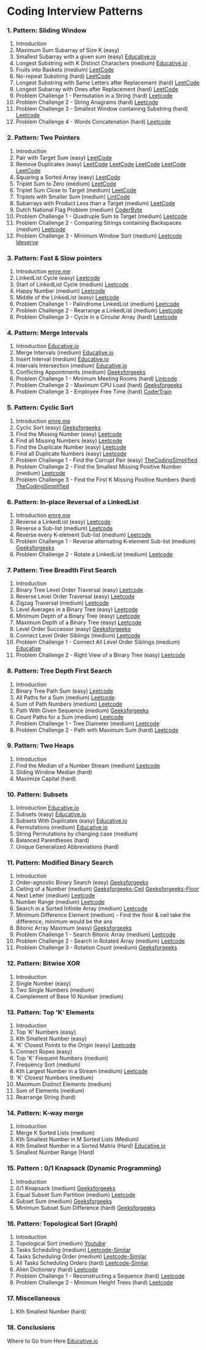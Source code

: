 # Coding Interview Patterns

### 1. Pattern: Sliding Window

1. Introduction
2. Maximum Sum Subarray of Size K (easy)
3. Smallest Subarray with a given sum (easy) [Educative.io](https://www.educative.io/courses/grokking-the-coding-interview/7XMlMEQPnnQ)
4. Longest Substring with K Distinct Characters (medium) [Educative.io](https://www.educative.io/courses/grokking-the-coding-interview/YQQwQMWLx80)
5. Fruits into Baskets (medium) [LeetCode](https://leetcode.com/problems/fruit-into-baskets/)
6. No-repeat Substring (hard) [LeetCode](https://leetcode.com/problems/longest-substring-without-repeating-characters/)
7. Longest Substring with Same Letters after Replacement (hard) [LeetCode](https://leetcode.com/problems/longest-repeating-character-replacement/)
8. Longest Subarray with Ones after Replacement (hard) [LeetCode](https://leetcode.com/problems/max-consecutive-ones-iii/)
9. Problem Challenge 1 - Permutation in a String (hard) [Leetcode](https://leetcode.com/problems/permutation-in-string/)
10. Problem Challenge 2 - String Anagrams (hard) [Leetcode](https://leetcode.com/problems/find-all-anagrams-in-a-string/)
11. Problem Challenge 3 - Smallest Window containing Substring (hard) [Leetcode](https://leetcode.com/problems/minimum-window-substring/)
12. Problem Challenge 4 - Words Concatenation (hard) [Leetcode](https://leetcode.com/problems/substring-with-concatenation-of-all-words/)

### 2. Pattern: Two Pointers

1. Introduction
2. Pair with Target Sum (easy) [LeetCode](https://leetcode.com/problems/two-sum/)
3. Remove Duplicates (easy) [LeetCode](https://leetcode.com/problems/remove-duplicates-from-sorted-list/) [LeetCode](https://leetcode.com/problems/remove-duplicates-from-sorted-list-ii/) [LeetCode](https://leetcode.com/problems/remove-duplicates-from-sorted-array-ii/) [LeetCode](https://leetcode.com/problems/find-the-duplicate-number/) [LeetCode](https://leetcode.com/problems/duplicate-zeros/)
4. Squaring a Sorted Array (easy) [LeetCode](https://leetcode.com/problems/squares-of-a-sorted-array/)
5. Triplet Sum to Zero (medium) [LeetCode](https://leetcode.com/problems/3sum/)
6. Triplet Sum Close to Target (medium) [LeetCode](https://leetcode.com/problems/3sum-closest/)
7. Triplets with Smaller Sum (medium) [LintCode](https://www.lintcode.com/problem/3sum-smaller/description)
8. Subarrays with Product Less than a Target (medium) [LeetCode](https://leetcode.com/problems/subarray-product-less-than-k/)
9. Dutch National Flag Problem (medium) [CoderByte](https://coderbyte.com/algorithm/dutch-national-flag-sorting-problem)
10. Problem Challenge 1 - Quadruple Sum to Target (medium) [Leetcode](https://leetcode.com/problems/4sum/)
11. Problem Challenge 2 - Comparing Strings containing Backspaces (medium) [Leetcode](https://leetcode.com/problems/backspace-string-compare/)
12. Problem Challenge 3 - Minimum Window Sort (medium) [Leetcode](https://leetcode.com/problems/shortest-unsorted-continuous-subarray/) [Ideserve](https://www.ideserve.co.in/learn/minimum-length-subarray-sorting-which-results-in-sorted-array)

### 3. Pattern: Fast & Slow pointers

1. Introduction [emre.me](https://emre.me/coding-patterns/fast-slow-pointers/)
2. LinkedList Cycle (easy) [Leetcode](https://leetcode.com/problems/linked-list-cycle/)
3. Start of LinkedList Cycle (medium) [Leetcode](https://leetcode.com/problems/linked-list-cycle-ii/)
4. Happy Number (medium) [Leetcode](https://leetcode.com/problems/happy-number/)
5. Middle of the LinkedList (easy) [Leetcode](https://leetcode.com/problems/middle-of-the-linked-list/)
6. Problem Challenge 1 - Palindrome LinkedList (medium) [Leetcode](https://leetcode.com/problems/palindrome-linked-list/)
7. Problem Challenge 2 - Rearrange a LinkedList (medium) [Leetcode](https://leetcode.com/problems/reorder-list/)
8. Problem Challenge 3 - Cycle in a Circular Array (hard) [Leetcode](https://leetcode.com/problems/circular-array-loop/)

### 4. Pattern: Merge Intervals

1. Introduction [Educative.io](https://www.educative.io/courses/grokking-the-coding-interview/3YVYvogqXpA)
2. Merge Intervals (medium) [Educative.io](https://www.educative.io/courses/grokking-the-coding-interview/3jyVPKRA8yx)
3. Insert Interval (medium) [Educative.io](https://www.educative.io/courses/grokking-the-coding-interview/3jKlyNMJPEM)
4. Intervals Intersection (medium) [Educative.io](https://www.educative.io/courses/grokking-the-coding-interview/JExVVqRAN9D)
5. Conflicting Appointments (medium) [Geeksforgeeks](https://www.geeksforgeeks.org/check-if-any-two-intervals-overlap-among-a-given-set-of-intervals/)
6. Problem Challenge 1 - Minimum Meeting Rooms (hard) [Lintcode](https://www.lintcode.com/problem/meeting-rooms-ii/)
7. Problem Challenge 2 - Maximum CPU Load (hard) [Geeksforgeeks](https://www.geeksforgeeks.org/maximum-cpu-load-from-the-given-list-of-jobs/)
8. Problem Challenge 3 - Employee Free Time (hard) [CoderTrain](https://www.codertrain.co/employee-free-time)

### 5. Pattern: Cyclic Sort

1. Introduction [emre.me](https://emre.me/coding-patterns/cyclic-sort/)
2. Cyclic Sort (easy) [Geeksforgeeks](https://www.geeksforgeeks.org/sort-an-array-which-contain-1-to-n-values-in-on-using-cycle-sort/)
3. Find the Missing Number (easy) [Leetcode](https://leetcode.com/problems/missing-number/)
4. Find all Missing Numbers (easy) [Leetcode](https://leetcode.com/problems/find-all-numbers-disappeared-in-an-array/)
5. Find the Duplicate Number (easy) [Leetcode](https://leetcode.com/problems/find-the-duplicate-number/)
6. Find all Duplicate Numbers (easy) [Leetcode](https://leetcode.com/problems/find-all-duplicates-in-an-array/)
7. Problem Challenge 1 - Find the Corrupt Pair (easy) [TheCodingSimplified](https://thecodingsimplified.com/find-currupt-pair/)
8. Problem Challenge 2 - Find the Smallest Missing Positive Number (medium) [Leetcode](https://leetcode.com/problems/first-missing-positive/)
9. Problem Challenge 3 - Find the First K Missing Positive Numbers (hard) [TheCodingSimplified](https://thecodingsimplified.com/find-the-first-k-missing-positive-number/)

### 6. Pattern: In-place Reversal of a LinkedList

1. Introduction [emre.me](https://emre.me/coding-patterns/in-place-reversal-of-a-linked-list/)
2. Reverse a LinkedList (easy) [Leetcode](https://leetcode.com/problems/reverse-linked-list/)
3. Reverse a Sub-list (medium) [Leetcode](https://leetcode.com/problems/reverse-linked-list-ii/)
4. Reverse every K-element Sub-list (medium) [Leetcode](https://leetcode.com/problems/reverse-nodes-in-k-group/)
5. Problem Challenge 1 - Reverse alternating K-element Sub-list (medium) [Geeksforgeeks](https://www.geeksforgeeks.org/reverse-alternate-k-nodes-in-a-singly-linked-list/)
6. Problem Challenge 2 - Rotate a LinkedList (medium) [Leetcode](https://leetcode.com/problems/rotate-list/)

### 7. Pattern: Tree Breadth First Search

1. Introduction
2. Binary Tree Level Order Traversal (easy) [Leetcode](https://leetcode.com/problems/binary-tree-level-order-traversal/)
3. Reverse Level Order Traversal (easy) [Leetcode](https://leetcode.com/problems/binary-tree-level-order-traversal-ii/)
4. Zigzag Traversal (medium) [Leetcode](https://leetcode.com/problems/binary-tree-zigzag-level-order-traversal/)
5. Level Averages in a Binary Tree (easy) [Leetcode](https://leetcode.com/problems/average-of-levels-in-binary-tree/)
6. Minimum Depth of a Binary Tree (easy) [Leetcode](https://leetcode.com/problems/minimum-depth-of-binary-tree/)
7. Maximum Depth of a Binary Tree (easy) [Leetcode](https://leetcode.com/problems/maximum-depth-of-binary-tree/)
8. Level Order Successor (easy) [Geeksforgeeks](https://www.geeksforgeeks.org/level-order-successor-of-a-node-in-binary-tree/)
9. Connect Level Order Siblings (medium) [Leetcode](https://leetcode.com/problems/populating-next-right-pointers-in-each-node/)
10. Problem Challenge 1 - Connect All Level Order Siblings (medium) [Educative](https://www.educative.io/m/connect-all-siblings)
11. Problem Challenge 2 - Right View of a Binary Tree (easy) [Leetcode](https://leetcode.com/problems/binary-tree-right-side-view/)



### 8. Pattern: Tree Depth First Search

1. Introduction
2. Binary Tree Path Sum (easy) [Leetcode](https://leetcode.com/problems/path-sum/)
3. All Paths for a Sum (medium) [Leetcode](https://leetcode.com/problems/path-sum-iii/)
4. Sum of Path Numbers (medium) [Leetcode](https://leetcode.com/problems/sum-root-to-leaf-numbers/)
5. Path With Given Sequence (medium) [Geeksforgeeks](https://www.geeksforgeeks.org/check-root-leaf-path-given-sequence/)
6. Count Paths for a Sum (medium) [Leetcode](https://leetcode.com/problems/path-sum-iii/)
7. Problem Challenge 1 - Tree Diameter (medium) [Leetcode](https://leetcode.com/problems/diameter-of-binary-tree/)
8. Problem Challenge 2 - Path with Maximum Sum (hard) [Leetcode](https://leetcode.com/problems/binary-tree-maximum-path-sum/)

### 9. Pattern: Two Heaps

1. Introduction
2. Find the Median of a Number Stream (medium) [Leetcode](https://leetcode.com/problems/find-median-from-data-stream/)
3. Sliding Window Median (hard)
4. Maximize Capital (hard)

### 10. Pattern: Subsets

1. Introduction [Educative.io](https://www.educative.io/courses/grokking-the-coding-interview/R87WmWYrELz)
2. Subsets (easy) [Educative.io](https://www.educative.io/courses/grokking-the-coding-interview/gx2OqlvEnWG)
3. Subsets With Duplicates (easy) [Educative.io](https://www.educative.io/courses/grokking-the-coding-interview/7npk3V3JQNr)
4. Permutations (medium) [Educative.io](https://www.educative.io/courses/grokking-the-coding-interview/B8R83jyN3KY)
5. String Permutations by changing case (medium)
6. Balanced Parentheses (hard)
7. Unique Generalized Abbreviations (hard)

### 11. Pattern: Modified Binary Search

1. Introduction
2. Order-agnostic Binary Search (easy) [Geeksforgeeks](https://www.geeksforgeeks.org/order-agnostic-binary-search/)  
3. Ceiling of a Number (medium) [Geeksforgeeks-Ceil](https://www.geeksforgeeks.org/ceiling-in-a-sorted-array/) [Geeksforgeeks-Floor](https://www.geeksforgeeks.org/floor-in-a-sorted-array/)  
4. Next Letter (medium) [Leetcode](https://leetcode.com/problems/find-smallest-letter-greater-than-target/)  
5. Number Range (medium) [Leetcode](https://leetcode.com/problems/find-first-and-last-position-of-element-in-sorted-array/)  
6. Search in a Sorted Infinite Array (medium) [Leetcode](https://www.geeksforgeeks.org/find-position-element-sorted-array-infinite-numbers/)  
7. Minimum Difference Element (medium) - Find the floor & ceil take the difference, minimum would be the ans
8. Bitonic Array Maximum (easy) [Geeksforgeeks](https://www.geeksforgeeks.org/find-the-maximum-element-in-an-array-which-is-first-increasing-and-then-decreasing/)
9. Problem Challenge 1 - Search Bitonic Array (medium) [Leetcode](https://leetcode.com/problems/find-in-mountain-array/)  
10. Problem Challenge 2 - Search in Rotated Array (medium) [Leetcode](https://leetcode.com/problems/search-in-rotated-sorted-array/)
11. Problem Challenge 3 - Rotation Count (medium) [Geeksforgeeks](https://www.geeksforgeeks.org/find-rotation-count-rotated-sorted-array/)  

### 12. Pattern: Bitwise XOR

1. Introduction
2. Single Number (easy)
3. Two Single Numbers (medium)
4. Complement of Base 10 Number (medium)

### 13. Pattern: Top 'K' Elements

1. Introduction
2. Top 'K' Numbers (easy)
3. Kth Smallest Number (easy)
4. 'K' Closest Points to the Origin (easy) [Leetcode](https://leetcode.com/problems/k-closest-points-to-origin/)
5. Connect Ropes (easy)
6. Top 'K' Frequent Numbers (medium)
7. Frequency Sort (medium)
8. Kth Largest Number in a Stream (medium) [Leetcode](https://leetcode.com/problems/kth-largest-element-in-a-stream/)
9. 'K' Closest Numbers (medium)
10. Maximum Distinct Elements (medium)
11. Sum of Elements (medium)
12. Rearrange String (hard)

### 14. Pattern: K-way merge

1. Introduction
2. Merge K Sorted Lists (medium)
3. Kth Smallest Number in M Sorted Lists (Medium)
4. Kth Smallest Number in a Sorted Matrix (Hard) [Educative.io](https://www.educative.io/courses/grokking-the-coding-interview/x1NJVYKNvqz)
5. Smallest Number Range (Hard)

### 15. Pattern : 0/1 Knapsack (Dynamic Programming)

1. Introduction
2. 0/1 Knapsack (medium) [Geeksforgeeks](https://www.geeksforgeeks.org/0-1-knapsack-problem-dp-10/)
3. Equal Subset Sum Partition (medium) [Leetcode](https://leetcode.com/problems/partition-equal-subset-sum/)
4. Subset Sum (medium) [Geeksforgeeks](https://www.geeksforgeeks.org/subset-sum-problem-dp-25/)
5. Minimum Subset Sum Difference (hard) [Geeksforgeeks](https://www.geeksforgeeks.org/partition-a-set-into-two-subsets-such-that-the-difference-of-subset-sums-is-minimum/)

### 16. Pattern: Topological Sort (Graph)

1. Introduction
2. Topological Sort (medium) [Youtube](https://www.youtube.com/watch?v=cIBFEhD77b4)
3. Tasks Scheduling (medium) [Leetcode-Similar](https://leetcode.com/problems/course-schedule/)
4. Tasks Scheduling Order (medium) [Leetcode-Similar](https://leetcode.com/problems/course-schedule/)
5. All Tasks Scheduling Orders (hard) [Leetcode-Similar](https://leetcode.com/problems/course-schedule-ii/)
6. Alien Dictionary (hard) [Leetcode](https://leetcode.com/problems/alien-dictionary/)
7. Problem Challenge 1 - Reconstructing a Sequence (hard) [Leetcode](https://leetcode.com/problems/sequence-reconstruction/)
8. Problem Challenge 2 - Minimum Height Trees (hard) [Leetcode](https://leetcode.com/problems/minimum-height-trees/)

### 17. Miscellaneous

1. Kth Smallest Number (hard)

### 18. Conclusions

Where to Go from Here [Educative.io](https://www.educative.io/courses/grokking-the-coding-interview/gx3j14p5Y3Y)
